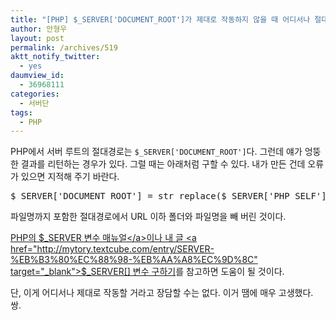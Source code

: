 ```yaml
---
title: "[PHP] $_SERVER['DOCUMENT_ROOT']가 제대로 작동하지 않을 때 어디서나 절대경로 제대로 구하기"
author: 안형우
layout: post
permalink: /archives/519
aktt_notify_twitter:
  - yes
daumview_id:
  - 36968111
categories:
  - 서버단
tags:
  - PHP
---
```

PHP에서 서버 루트의 절대경로는 `$_SERVER['DOCUMENT_ROOT']`다. 그런데 얘가 엉뚱한 결과를 리턴하는 경우가 있다. 그럴 때는 아래처럼 구할 수 있다. 내가 만든 건데 오류가 있으면 지적해 주기 바란다.

<pre class="brush:php">$_SERVER[&#039;DOCUMENT_ROOT&#039;] = str_replace($_SERVER[&#039;PHP_SELF&#039;],&#039;&#039;,$_SERVER[&#039;SCRIPT_FILENAME&#039;]);
</pre>

파일명까지 포함한 절대경로에서 URL 이하 폴더와 파일명을 빼 버린 것이다.

<a href="http://php.net/manual/en/reserved.variables.server.php" target="_blank">PHP의 $_SERVER 변수 매뉴얼</a>이나 내 글 <a href="http://mytory.textcube.com/entry/SERVER-%EB%B3%80%EC%88%98-%EB%AA%A8%EC%9D%8C" target="_blank">$_SERVER[] 변수 구하기</a>를 참고하면 도움이 될 것이다.

단, 이게 어디서나 제대로 작동할 거라고 장담할 수는 없다. 이거 땜에 매우 고생했다. 쌍.